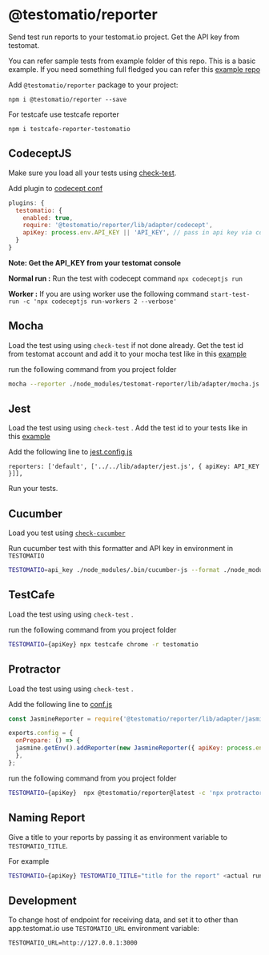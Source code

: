 # @testomatio/reporter

Send test run reports to your testomat.io project. Get the API key from testomat.

You can refer sample tests from example folder of this repo. This is a basic example. If you need something full fledged you can refer this [example repo](https://github.com/testomatio/examples)

Add `@testomatio/reporter` package to your project:

```
npm i @testomatio/reporter --save
```

For testcafe use testcafe reporter

```
npm i testcafe-reporter-testomatio
```

## CodeceptJS

Make sure you load all your tests using [check-test](https://github.com/testomatio/check-tests#cli). 

Add plugin to [codecept conf](https://github.com/testomatio/reporter/blob/master/example/codecept/codecept.conf.js#L23)

```js
plugins: {
  testomatio: {
    enabled: true,
    require: '@testomatio/reporter/lib/adapter/codecept',
    apiKey: process.env.API_KEY || 'API_KEY', // pass in api key via config or env variable
  }
}
```

**Note: Get the API_KEY from your testomat console**

**Normal run :** Run the test with codecept command `npx codeceptjs run`

**Worker :** If you are using worker use the following command `start-test-run -c 'npx codeceptjs run-workers 2 --verbose'`

## Mocha
Load the test using using `check-test` if not done already. Get the test id from testomat account and add it to your mocha test like in this [example](https://github.com/testomatio/reporter/blob/master/example/mocha/test/index.test.js#L4)

run the following command from you project folder
```sh
mocha --reporter ./node_modules/testomat-reporter/lib/adapter/mocha.js  --reporter-options apiKey=API_KEY
```


## Jest
Load the test using using `check-test` . Add the test id to your tests like in this [example](https://github.com/testomatio/reporter/blob/master/example/jest/index.test.js#L1)

Add the following line to [jest.config.js](https://github.com/testomatio/reporter/blob/master/example/jest/jest.config.js#L100)

`reporters: ['default', ['../../lib/adapter/jest.js', { apiKey: API_KEY }]],`

Run your tests.


## Cucumber

Load you test using [`check-cucumber`](https://github.com/testomatio/check-cucumber)



Run cucumber test with this formatter and API key in environment in `TESTOMATIO`
```sh
TESTOMATIO=api_key ./node_modules/.bin/cucumber-js --format ./node_modules/@testomatio/reporter/lib/adapter/cucumber.js
```

## TestCafe

Load the test using using `check-test` .

run the following command from you project folder

```sh
TESTOMATIO={apiKey} npx testcafe chrome -r testomatio
```

## Protractor

Load the test using using `check-test` .

Add the following line to [conf.js](https://github.com/angular/protractor/blob/5.4.1/example/conf.js)

```js
const JasmineReporter = require('@testomatio/reporter/lib/adapter/jasmine');

exports.config = {
  onPrepare: () => { 
  jasmine.getEnv().addReporter(new JasmineReporter({ apiKey: process.env.TESTOMATIO }));
  },
};
```

run the following command from you project folder

```sh
TESTOMATIO={apiKey}  npx @testomatio/reporter@latest -c 'npx protractor conf.js'
```

## Naming Report
Give a title to your reports by passing it as environment variable to `TESTOMATIO_TITLE`.

For example

```sh
TESTOMATIO={apiKey} TESTOMATIO_TITLE="title for the report" <actual run command>
```

## Development

To change host of endpoint for receiving data, and set it to other than app.testomat.io use `TESTOMATIO_URL` environment variable:

```
TESTOMATIO_URL=http://127.0.0.1:3000 
```
